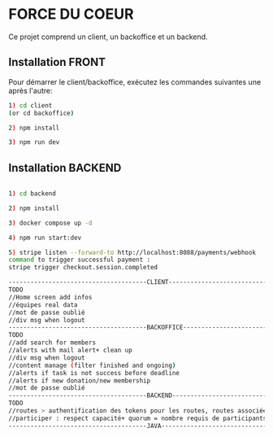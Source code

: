 # FORCE DU COEUR

Ce projet comprend un client, un backoffice et un backend.

## Installation FRONT

Pour démarrer le client/backoffice, exécutez les commandes suivantes une après l'autre:
```bash
1) cd client
(or cd backoffice)

2) npm install

3) npm run dev

```
## Installation BACKEND
```bash

1) cd backend

2) npm install

3) docker compose up -d

4) npm run start:dev

5) stripe listen --forward-to http://localhost:8088/payments/webhook
command to trigger successful payment :
stripe trigger checkout.session.completed

--------------------------------------CLIENT---------------------------------------------------
TODO
//Home screen add infos
//équipes real data
//mot de passe oublié
//div msg when logout
--------------------------------------BACKOFFICE------------------------------------------------
TODO
//add search for members
//alerts with mail alert+ clean up
//div msg when logout
//content manage (filter finished and ongoing)
//alerts if task is not success before deadline
//alerts if new donation/new membership
//mot de passe oublié
--------------------------------------BACKEND---------------------------------------------------
TODO
//routes > authentification des tokens pour les routes, routes associées aux tables jointes
//participer : respect capacité+ quorum = nombre requis de participants pour que la réunion puisse se tenir
--------------------------------------JAVA------------------------------------------------------
```
